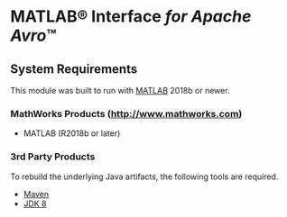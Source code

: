 [//]: #  (copyright 2017-2020, The MathWorks, Inc.)
# MATLAB&reg; Interface *for Apache Avro*™

## System Requirements
This module was built to run with [MATLAB](https://www.mathworks.com/support/sysreq.html) 2018b or newer.

### MathWorks Products (http://www.mathworks.com)
* MATLAB (R2018b or later)

### 3rd Party Products
To rebuild the underlying Java artifacts, the following tools are required.
* [Maven](https://maven.apache.org/download.cgi)
* [JDK 8](https://www.oracle.com/technetwork/java/javase/downloads/jdk8-downloads-2133151.html)
